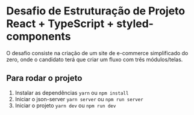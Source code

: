 # Desafio de Estruturação de Projeto React + TypeScript + styled-components

O desafio consiste na criação de um site de e-commerce simplificado do zero, onde o candidato terá que criar um fluxo com três módulos/telas.

## Para rodar o projeto
 1. Instalar as dependências `yarn` ou `npm install`
 2. Iniciar o json-server `yarn server` ou `npm run server`
 3. Iniciar o projeto `yarn dev` ou `npm run dev`
